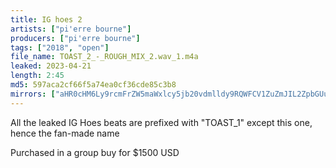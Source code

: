```yaml
---
title: IG hoes 2
artists: ["pi'erre bourne"]
producers: ["pi'erre bourne"]
tags: ["2018", "open"]
file_name: TOAST_2_-_ROUGH_MIX_2.wav_1.m4a
leaked: 2023-04-21
length: 2:45
md5: 597aca2cf66f5a74ea0cf36cde85c3b8
mirrors: ["aHR0cHM6Ly9rcmFrZW5maWxlcy5jb20vdmlldy9RQWFCV1ZuZmJIL2ZpbGUuaHRtbA==", "aHR0cHM6Ly9kYnJlZS5vcmcvdi80ODY0NDM="]
---
```

All the leaked IG Hoes beats are prefixed with "TOAST_1" except this one, hence the fan-made name

Purchased in a group buy for $1500 USD
